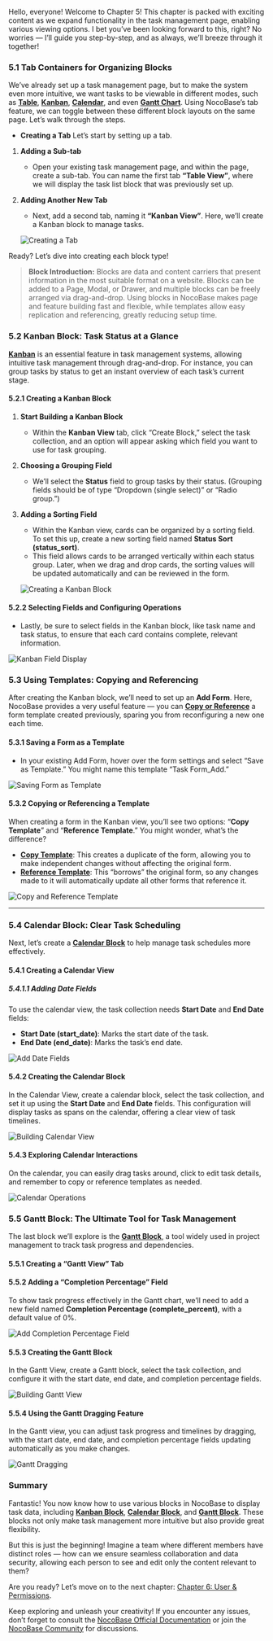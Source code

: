 Hello, everyone! Welcome to Chapter 5! This chapter is packed with exciting content as we expand functionality in the task management page, enabling various viewing options. I bet you’ve been looking forward to this, right? No worries — I’ll guide you step-by-step, and as always, we’ll breeze through it together!

### 5.1 Tab Containers for Organizing Blocks

We’ve already set up a task management page, but to make the system even more intuitive, we want tasks to be viewable in different modes, such as [**Table**](https://docs-cn.nocobase.com/handbook/ui/blocks/data-blocks/table), [**Kanban**](https://docs-cn.nocobase.com/handbook/block-kanban), [**Calendar**](https://docs.nocobase.com/handbook/calendar), and even [**Gantt Chart**](https://docs.nocobase.com/handbook/block-gantt). Using NocoBase’s tab feature, we can toggle between these different block layouts on the same page. Let’s walk through the steps.

- **Creating a Tab**
  Let’s start by setting up a tab.

1. **Adding a Sub-tab**

   - Open your existing task management page, and within the page, create a sub-tab. You can name the first tab **“Table View”**, where we will display the task list block that was previously set up.
2. **Adding Another New Tab**

   - Next, add a second tab, naming it **“Kanban View”**. Here, we’ll create a Kanban block to manage tasks.

   ![Creating a Tab](https://static-docs.nocobase.com/Solution/demov3N-19N.gif)

Ready? Let’s dive into creating each block type!

> **Block Introduction:** Blocks are data and content carriers that present information in the most suitable format on a website. Blocks can be added to a Page, Modal, or Drawer, and multiple blocks can be freely arranged via drag-and-drop. Using blocks in NocoBase makes page and feature building fast and flexible, while templates allow easy replication and referencing, greatly reducing setup time.

### 5.2 Kanban Block: Task Status at a Glance

[**Kanban**](https://docs.nocobase.com/handbook/block-kanban) is an essential feature in task management systems, allowing intuitive task management through drag-and-drop. For instance, you can group tasks by status to get an instant overview of each task’s current stage.

#### 5.2.1 Creating a Kanban Block

1. **Start Building a Kanban Block**

   - Within the **Kanban View** tab, click “Create Block,” select the task collection, and an option will appear asking which field you want to use for task grouping.
2. **Choosing a Grouping Field**

   - We’ll select the **Status** field to group tasks by their status. (Grouping fields should be of type “Dropdown (single select)” or “Radio group.”)
3. **Adding a Sorting Field**

   - Within the Kanban view, cards can be organized by a sorting field. To set this up, create a new sorting field named **Status Sort (status_sort)**.
   - This field allows cards to be arranged vertically within each status group. Later, when we drag and drop cards, the sorting values will be updated automatically and can be reviewed in the form.

   ![Creating a Kanban Block](https://static-docs.nocobase.com/Solution/demov3N-20.gif)

#### 5.2.2 Selecting Fields and Configuring Operations

- Lastly, be sure to select fields in the Kanban block, like task name and task status, to ensure that each card contains complete, relevant information.

![Kanban Field Display](https://static-docs.nocobase.com/Solution/demov3N-21.gif)

### 5.3 Using Templates: Copying and Referencing

After creating the Kanban block, we’ll need to set up an **Add Form**. Here, NocoBase provides a very useful feature — you can [**Copy or Reference**](https://docs.nocobase.com/handbook/ui/blocks/block-templates#%E5%A4%8D%E5%88%B6%E5%92%8C%E5%BC%95%E7%94%A8%E7%9A%84%E5%8C%BA%E5%88%AB) a form template created previously, sparing you from reconfiguring a new one each time.

#### 5.3.1 **Saving a Form as a Template**

- In your existing Add Form, hover over the form settings and select “Save as Template.” You might name this template “Task Form_Add.”

![Saving Form as Template](https://static-docs.nocobase.com/Solution/demov3N-22.gif)

#### 5.3.2 **Copying or Referencing a Template**

When creating a form in the Kanban view, you’ll see two options: “**Copy Template**” and “**Reference Template**.” You might wonder, what’s the difference?

- [**Copy Template**](https://docs.nocobase.com/handbook/ui/blocks/block-templates#%E5%A4%8D%E5%88%B6%E5%92%8C%E5%BC%95%E7%94%A8%E7%9A%84%E5%8C%BA%E5%88%AB): This creates a duplicate of the form, allowing you to make independent changes without affecting the original form.
- [**Reference Template**](https://docs.nocobase.com/handbook/ui/blocks/block-templates#%E5%A4%8D%E5%88%B6%E5%92%8C%E5%BC%95%E7%94%A8%E7%9A%84%E5%8C%BA%E5%88%AB): This “borrows” the original form, so any changes made to it will automatically update all other forms that reference it.

![Copy and Reference Template](https://static-docs.nocobase.com/Solution/demov3N-23.gif)

---

### 5.4 Calendar Block: Clear Task Scheduling

Next, let’s create a [**Calendar Block**](https://docs.nocobase.com/handbook/calendar) to help manage task schedules more effectively.

#### 5.4.1 Creating a Calendar View

##### 5.4.1.1 **Adding Date Fields**

To use the calendar view, the task collection needs **Start Date** and **End Date** fields:

- **Start Date (start_date)**: Marks the start date of the task.
- **End Date (end_date)**: Marks the task’s end date.

![Add Date Fields](https://static-docs.nocobase.com/Solution/202410262038241729946304.png)

#### 5.4.2 Creating the Calendar Block

In the Calendar View, create a calendar block, select the task collection, and set it up using the **Start Date** and **End Date** fields. This configuration will display tasks as spans on the calendar, offering a clear view of task timelines.

![Building Calendar View](https://static-docs.nocobase.com/Solution/demov3N-24.gif)

#### 5.4.3 Exploring Calendar Interactions

On the calendar, you can easily drag tasks around, click to edit task details, and remember to copy or reference templates as needed.

![Calendar Operations](https://static-docs.nocobase.com/Solution/demov3N-25.gif)

### 5.5 Gantt Block: The Ultimate Tool for Task Management

The last block we’ll explore is the [**Gantt Block**](https://docs.nocobase.com/handbook/block-gantt), a tool widely used in project management to track task progress and dependencies.

#### 5.5.1 Creating a “Gantt View” Tab

#### 5.5.2 **Adding a “Completion Percentage” Field**

To show task progress effectively in the Gantt chart, we’ll need to add a new field named **Completion Percentage (complete_percent)**, with a default value of 0%.

![Add Completion Percentage Field](https://static-docs.nocobase.com/Solution/202410262108241729948104.png)

#### 5.5.3 **Creating the Gantt Block**

In the Gantt View, create a Gantt block, select the task collection, and configure it with the start date, end date, and completion percentage fields.

![Building Gantt View](https://static-docs.nocobase.com/Solution/demov3N-26.gif)

#### 5.5.4 **Using the Gantt Dragging Feature**

In the Gantt view, you can adjust task progress and timelines by dragging, with the start date, end date, and completion percentage fields updating automatically as you make changes.

![Gantt Dragging](https://static-docs.nocobase.com/Solution/demov3N-27.gif)

### Summary

Fantastic! You now know how to use various blocks in NocoBase to display task data, including [**Kanban Block**](https://docs.nocobase.com/handbook/block-kanban), [**Calendar Block**](https://docs.nocobase.com/handbook/calendar), and [**Gantt Block**](https://docs.nocobase.com/handbook/block-gantt). These blocks not only make task management more intuitive but also provide great flexibility.

But this is just the beginning! Imagine a team where different members have distinct roles — how can we ensure seamless collaboration and data security, allowing each person to see and edit only the content relevant to them?

Are you ready? Let’s move on to the next chapter: [Chapter 6: User & Permissions](https://www.nocobase.com/en/blog/task-tutorial-user-permissions).

Keep exploring and unleash your creativity! If you encounter any issues, don’t forget to consult the [NocoBase Official Documentation](https://docs.nocobase.com/) or join the [NocoBase Community](https://forum.nocobase.com/) for discussions.
